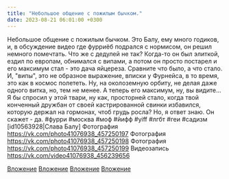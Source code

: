 ```yaml
---
title: "Небольшое общение с пожилым бычком."
date: 2023-08-21 06:01:00 +0300
---
```


Небольшое общение с пожилым бычком.
Это Балу, ему много годиков, и, в обсуждение видео где фурриёб подрался с нормисом, он решил немного помечтать. Что же с дедулей не так?
Когда-то он был элиткой, ездил по европам, обнимался с випами, а потом он просто постарел и его максимум стал - это дача яйцереза.
Сравните что было, а что стало. И, "випы", это не образное выражение, вписки у Фурнейса, в то время, это как в космос полететь. Ну, на околоземную орбиту, не делая даже одного витка, но, тем не менее.
А теперь его максимум, ну, вы видите...
Я бы спросил у этой твари, ну как, просторней стало, когда твой конченный дружбан от своей кастрированной свинки избавился, которую держал на гормонах, чтоб грудь росла?
Но, я ответ знаю. Он скажет - да.
#фурри #москва #моф #йифф #yiff #лгбт #геи #садизм
[id10563928|Слава Балу]
Фотография
https://vk.com/photo41076938_457250197
Фотография
https://vk.com/photo41076938_457250198
Фотография
https://vk.com/photo41076938_457250199
Видеозапись
https://vk.com/video41076938_456239656

[Вложение](https://vk.com/photo41076938_457250197)
[Вложение](https://vk.com/photo41076938_457250198)
[Вложение](https://vk.com/photo41076938_457250199)
[Вложение](https://vk.com/video41076938_456239656)
